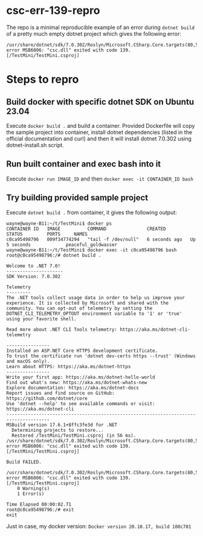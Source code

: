 # csc-err-139-repro

The repo is a minimal reproducible example of an error during `dotnet build` of a pretty much empty dotnet project which gives the following error:
```
/usr/share/dotnet/sdk/7.0.302/Roslyn/Microsoft.CSharp.Core.targets(80,5): error MSB6006: "csc.dll" exited with code 139. [/TestMini/TestMini.csproj]
```

# Steps to repro

## Build docker with specific dotnet SDK on Ubuntu 23.04
Execute `docker build .` and build a container. Provided Dockerfile will copy the sample project into container, install dotnet dependencies (listed in the official documentation and curl) and then it will install dotnet 7.0.302 using dotnet-install.sh script.

## Run built container and exec bash into it
Execute `docker run IMAGE_ID` and then `docker exec -it CONTAINER_ID bash`

## Try building provided sample project
Execute `dotnet build .` from container, it gives the following output:
```
wayne@wayne-B11:~/t/TestMini$ docker ps
CONTAINER ID   IMAGE          COMMAND               CREATED         STATUS         PORTS     NAMES
c0ca95498796   009f34774294   "tail -f /dev/null"   6 seconds ago   Up 5 seconds             peaceful_goldwasser
wayne@wayne-B11:~/t/TestMini$ docker exec -it c0ca95498796 bash
root@c0ca95498796:/# dotnet build .

Welcome to .NET 7.0!
---------------------
SDK Version: 7.0.302

Telemetry
---------
The .NET tools collect usage data in order to help us improve your experience. It is collected by Microsoft and shared with the community. You can opt-out of telemetry by setting the DOTNET_CLI_TELEMETRY_OPTOUT environment variable to '1' or 'true' using your favorite shell.

Read more about .NET CLI Tools telemetry: https://aka.ms/dotnet-cli-telemetry

----------------
Installed an ASP.NET Core HTTPS development certificate.
To trust the certificate run 'dotnet dev-certs https --trust' (Windows and macOS only).
Learn about HTTPS: https://aka.ms/dotnet-https
----------------
Write your first app: https://aka.ms/dotnet-hello-world
Find out what's new: https://aka.ms/dotnet-whats-new
Explore documentation: https://aka.ms/dotnet-docs
Report issues and find source on GitHub: https://github.com/dotnet/core
Use 'dotnet --help' to see available commands or visit: https://aka.ms/dotnet-cli
--------------------------------------------------------------------------------------
MSBuild version 17.6.1+8ffc3fe3d for .NET
  Determining projects to restore...
  Restored /TestMini/TestMini.csproj (in 56 ms).
/usr/share/dotnet/sdk/7.0.302/Roslyn/Microsoft.CSharp.Core.targets(80,5): error MSB6006: "csc.dll" exited with code 139. [/TestMini/TestMini.csproj]

Build FAILED.

/usr/share/dotnet/sdk/7.0.302/Roslyn/Microsoft.CSharp.Core.targets(80,5): error MSB6006: "csc.dll" exited with code 139. [/TestMini/TestMini.csproj]
    0 Warning(s)
    1 Error(s)

Time Elapsed 00:00:02.71
root@c0ca95498796:/# exit
exit
```

Just in case, my docker version: `Docker version 20.10.17, build 100c701`
